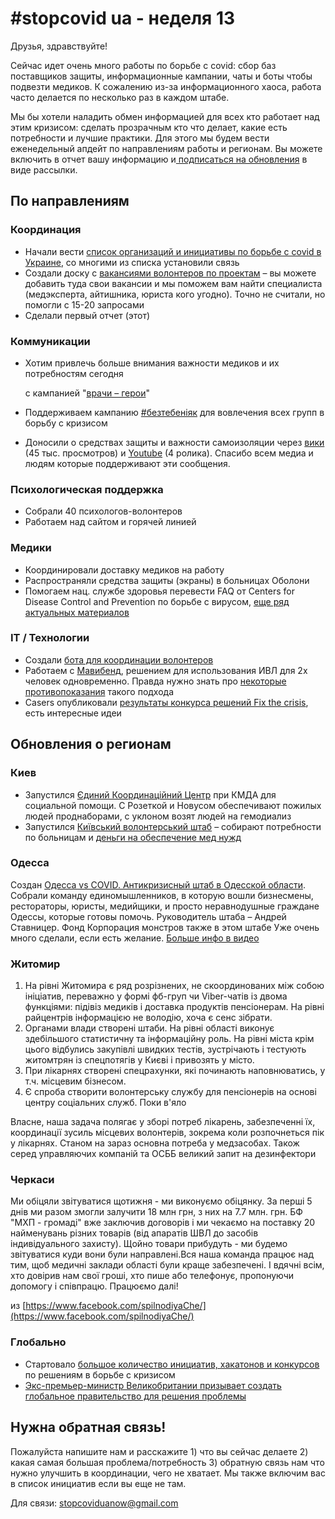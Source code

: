 # \#stopcovid ua - неделя 13

Друзья, здравствуйте!

Сейчас идет очень много работы по борьбе с covid: сбор баз поставщиков защиты, информационные кампании, чаты и боты чтобы подвезти медиков. К сожалению из-за информационного хаоса, работа часто делается по несколько раз в каждом штабе.

Мы бы хотели наладить обмен информацией для всех кто работает над этим кризисом: сделать прозрачным кто что делает, какие есть потребности и лучшие практики. Для этого мы будем вести еженедельный апдейт по направлениям работы и регионам. Вы можете включить в отчет вашу информацию и[ подписаться на обновления](http://eepurl.com/gXY3hL) в виде рассылки.

## По направлениям

### Координация

* Начали вести [список организаций и инициативы по борьбе с covid в Украине](https://docs.google.com/spreadsheets/d/10Yt17F3iB00pqf7DXrVjFYvW0qILdoHUajBujI_EGrQ/edit#gid=0), со многими из списка установили связь
* Создали доску с [вакансиями волонтеров по проектам](https://trello.com/b/IkonsFAY/stopcovid-%D0%BD%D1%83%D0%B6%D0%B5%D0%BD-%D0%B2%D0%BE%D0%BB%D0%BE%D0%BD%D1%82%D0%B5%D1%80) – вы можете добавить туда свои вакансии и мы поможем вам найти специалиста \(медэксперта, айтишника, юриста кого угодно\). Точно не считали, но помогли с 15-20 запросами
* Сделали первый отчет \(этот\)

### Коммуникации

* Хотим привлечь больше внимания важности медиков и их потребностям сегодня

  с кампанией "[врачи – герои](medikam/vrachi.md)"

* Поддерживаем кампанию [\#безтебеніяк](volonteram/informacionnaya-kampaniya/obshee-delo.md) для вовлечения всех групп в борьбу с кризисом
* Доносили о средствах защиты и важности самоизоляции через [вики](https://wiki.stopcovid.org.ua/) \(45 тыс. просмотров\) и [Youtube](https://www.youtube.com/channel/UC2wd337MNQZCrJ0NST544OA) \(4 ролика\). Спасибо всем медиа и людям которые поддерживают эти сообщения.

### Психологическая поддержка

* Собрали 40 психологов-волонтеров
* Работаем над сайтом и горячей линией

### Медики

* Координировали доставку медиков на работу
* Распространяли средства защиты \(экраны\) в больницах Оболони
* Помогаем нац. службе здоровья перевести FAQ от Centers for Disease Control and Prevention по борьбе с вирусом, [еще ряд актуальных материалов](https://drive.google.com/drive/folders/1WQoWinMhR55AIEHjRTW7HfveT21M84YS)

### IT / Технологии

* Создали [бота для координации волонтеров](https://t.me/StopCovidUABot)
* Работаем с [Мавибенд](https://covid19.mawi.band/), решением для использования ИВЛ для 2х человек одновременно. Правда нужно знать про [некоторые противопоказания](https://discord.gg/yxFSSRx) такого подхода
* Casers опубликовали [результаты конкурса решений Fix the crisis](https://casers.org/myCases/fix-the-crisis/results), есть интересные идеи

## Обновления о регионам

### Киев

* Запустился [Єдиний Координаційний Центр](https://kyiv.stopcovid.org.ua/) при КМДА для социальной помощи. С Розеткой и Новусом обеспечивают пожилых людей проднаборами, с уклоном возят людей на гемодиализ
* Запустился [Київський волонтерський штаб](https://www.facebook.com/volunteerKYIV/) – собирают потребности по больницам и [деньги на обеспечение мед нужд](https://ubb.org.ua/uk/project/5970/)

### Одесса

Создан [Одесса vs COVID. Антикризисный штаб в Одесской области](https://www.facebook.com/Odessa.vs.COVID/). Собрали команду единомышленников, в которую вошли бизнесмены, рестораторы, юристы, медийщики, и просто неравнодушные граждане Одессы, которые готовы помочь. Руководитель штаба – Андрей Ставницер. Фонд Корпорация монстров также в этом штабе Уже очень много сделали, если есть желание. [Больше инфо в видео](https://www.facebook.com/ukrpravda/videos/206684853920912/)

### Житомир

1. На рівні Житомира є ряд розрізнених, не скоординованих між собою ініціатив, переважно у формі фб-груп чи Viber-чатів із двома функціями: підівіз медиків і доставка продуктів пенсіонерам. На рівні райцентрів інформацією не володію, хоча є сенс зібрати. 
2. Органами влади створені штаби. На рівні області виконує здебільшого статистичну та інформаційну роль. На рівні міста крім цього відбулись закупівлі швидких тестів, зустрічають і тестують житомтрян із спецпотягів у Києві і привозять у місто.
3. При лікарнях створені спецрахунки, які починають наповнюватись, у т.ч. місцевим бізнесом.
4. Є спроба створити волонтерську службу для пенсіонерів на основі центру соціальних служб. Поки в'яло

Власне, наша задача полягає у зборі потреб лікарень, забезпеченні їх, координації зусиль місцевих волонтерів, зокрема коли розпочнеться пік у лікарнях. Станом на зараз основна потреба у медзасобах. Також серед управляючих компаній та ОСББ великий запит на дезинфектори

### Черкаси

Ми обіцяли звітуватися щотижня - ми виконуємо обіцянку. За перші 5 днів ми разом змогли залучити 18 млн грн, з них на 7.7 млн. грн. БФ "МХП - громаді" вже заключив договорів і ми чекаємо на поставку 20 найменувань різних товарів \(від апаратів ШВЛ до засобів індивідуального захисту\). Щойно товари прибудуть - ми будемо звітуватися куди вони були направлені.Вся наша команда працює над тим, щоб медичні заклади області були краще забезпечені. І вдячні всім, хто довірив нам свої гроші, хто пише або телефонує, пропонуючи допомогу і співпрацю. Працюємо далі!

из [https://www.facebook.com/spilnodiyaChe/](https://www.facebook.com/spilnodiyaChe/)

### Глобально

* Стартовало [большое количество инициатив, хакатонов и конкурсов](http://www.civictechhub.org/) по решениям в борьбе с кризисом
* [Экс-премьер-министр Великобритании призывает создать глобальное правительство для решения проблемы](https://www.theguardian.com/politics/2020/mar/26/gordon-brown-calls-for-global-government-to-tackle-coronavirus)

## Нужна обратная связь!

Пожалуйста напишите нам и расскажите 1\) что вы сейчас делаете 2\) какая самая большая проблема/потребность 3\) обратную связь нам что нужно улучшить в координации, чего не хватает. Мы также включим вас в список инициатив если вы еще не там.

Для связи: [stopcoviduanow@gmail.com](mailto:stopcoviduanow@gmail.com)

